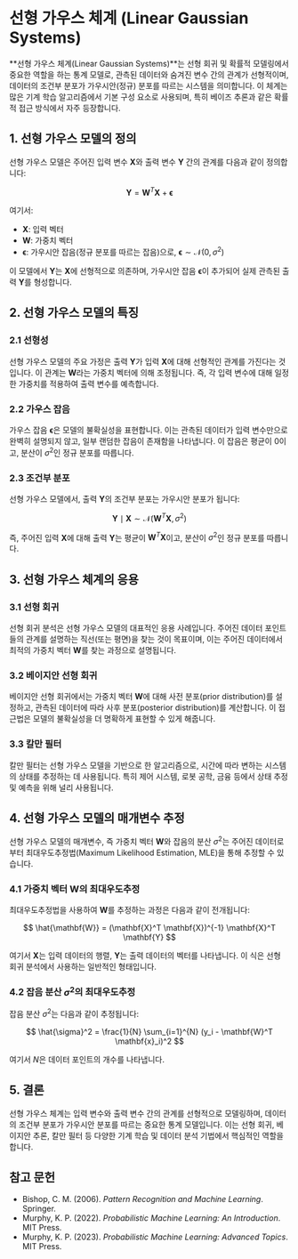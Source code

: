# 선형 가우스 체계 (Linear Gaussian Systems)

**선형 가우스 체계(Linear Gaussian Systems)**는 선형 회귀 및 확률적 모델링에서 중요한 역할을 하는 통계 모델로, 관측된 데이터와 숨겨진 변수 간의 관계가 선형적이며, 데이터의 조건부 분포가 가우시안(정규) 분포를 따르는 시스템을 의미합니다. 이 체계는 많은 기계 학습 알고리즘에서 기본 구성 요소로 사용되며, 특히 베이즈 추론과 같은 확률적 접근 방식에서 자주 등장합니다.

## 1. 선형 가우스 모델의 정의

선형 가우스 모델은 주어진 입력 변수 $\mathbf{X}$와 출력 변수 $\mathbf{Y}$ 간의 관계를 다음과 같이 정의합니다:

$$
\mathbf{Y} = \mathbf{W}^T \mathbf{X} + \mathbf{\epsilon}
$$

여기서:

- $\mathbf{X}$: 입력 벡터
- $\mathbf{W}$: 가중치 벡터
- $\mathbf{\epsilon}$: 가우시안 잡음(정규 분포를 따르는 잡음)으로, $\mathbf{\epsilon} \sim \mathcal{N}(0, \sigma^2)$

이 모델에서 $\mathbf{Y}$는 $\mathbf{X}$에 선형적으로 의존하며, 가우시안 잡음 $\mathbf{\epsilon}$이 추가되어 실제 관측된 출력 $\mathbf{Y}$를 형성합니다.

## 2. 선형 가우스 모델의 특징

### 2.1 선형성

선형 가우스 모델의 주요 가정은 출력 $\mathbf{Y}$가 입력 $\mathbf{X}$에 대해 선형적인 관계를 가진다는 것입니다. 이 관계는 $\mathbf{W}$라는 가중치 벡터에 의해 조정됩니다. 즉, 각 입력 변수에 대해 일정한 가중치를 적용하여 출력 변수를 예측합니다.

### 2.2 가우스 잡음

가우스 잡음 $\mathbf{\epsilon}$은 모델의 불확실성을 표현합니다. 이는 관측된 데이터가 입력 변수만으로 완벽히 설명되지 않고, 일부 랜덤한 잡음이 존재함을 나타냅니다. 이 잡음은 평균이 0이고, 분산이 $\sigma^2$인 정규 분포를 따릅니다.

### 2.3 조건부 분포

선형 가우스 모델에서, 출력 $\mathbf{Y}$의 조건부 분포는 가우시안 분포가 됩니다:

$$
\mathbf{Y} \mid \mathbf{X} \sim \mathcal{N}(\mathbf{W}^T \mathbf{X}, \sigma^2)
$$

즉, 주어진 입력 $\mathbf{X}$에 대해 출력 $\mathbf{Y}$는 평균이 $\mathbf{W}^T \mathbf{X}$이고, 분산이 $\sigma^2$인 정규 분포를 따릅니다.

## 3. 선형 가우스 체계의 응용

### 3.1 선형 회귀

선형 회귀 분석은 선형 가우스 모델의 대표적인 응용 사례입니다. 주어진 데이터 포인트들의 관계를 설명하는 직선(또는 평면)을 찾는 것이 목표이며, 이는 주어진 데이터에서 최적의 가중치 벡터 $\mathbf{W}$를 찾는 과정으로 설명됩니다.

### 3.2 베이지안 선형 회귀

베이지안 선형 회귀에서는 가중치 벡터 $\mathbf{W}$에 대해 사전 분포(prior distribution)를 설정하고, 관측된 데이터에 따라 사후 분포(posterior distribution)를 계산합니다. 이 접근법은 모델의 불확실성을 더 명확하게 표현할 수 있게 해줍니다.

### 3.3 칼만 필터

칼만 필터는 선형 가우스 모델을 기반으로 한 알고리즘으로, 시간에 따라 변하는 시스템의 상태를 추정하는 데 사용됩니다. 특히 제어 시스템, 로봇 공학, 금융 등에서 상태 추정 및 예측을 위해 널리 사용됩니다.

## 4. 선형 가우스 모델의 매개변수 추정

선형 가우스 모델의 매개변수, 즉 가중치 벡터 $\mathbf{W}$와 잡음의 분산 $\sigma^2$는 주어진 데이터로부터 최대우도추정법(Maximum Likelihood Estimation, MLE)을 통해 추정할 수 있습니다.

### 4.1 가중치 벡터 $\mathbf{W}$의 최대우도추정

최대우도추정법을 사용하여 $\mathbf{W}$를 추정하는 과정은 다음과 같이 전개됩니다:

$$
\hat{\mathbf{W}} = (\mathbf{X}^T \mathbf{X})^{-1} \mathbf{X}^T \mathbf{Y}
$$

여기서 $\mathbf{X}$는 입력 데이터의 행렬, $\mathbf{Y}$는 출력 데이터의 벡터를 나타냅니다. 이 식은 선형 회귀 분석에서 사용하는 일반적인 형태입니다.

### 4.2 잡음 분산 $\sigma^2$의 최대우도추정

잡음 분산 $\sigma^2$는 다음과 같이 추정됩니다:

$$
\hat{\sigma}^2 = \frac{1}{N} \sum_{i=1}^{N} (y_i - \mathbf{W}^T \mathbf{x}_i)^2
$$

여기서 $N$은 데이터 포인트의 개수를 나타냅니다.

## 5. 결론

선형 가우스 체계는 입력 변수와 출력 변수 간의 관계를 선형적으로 모델링하며, 데이터의 조건부 분포가 가우시안 분포를 따르는 중요한 통계 모델입니다. 이는 선형 회귀, 베이지안 추론, 칼만 필터 등 다양한 기계 학습 및 데이터 분석 기법에서 핵심적인 역할을 합니다.

## 참고 문헌

- Bishop, C. M. (2006). *Pattern Recognition and Machine Learning*. Springer.
- Murphy, K. P. (2022). *Probabilistic Machine Learning: An Introduction*. MIT Press.
- Murphy, K. P. (2023). *Probabilistic Machine Learning: Advanced Topics*. MIT Press.
